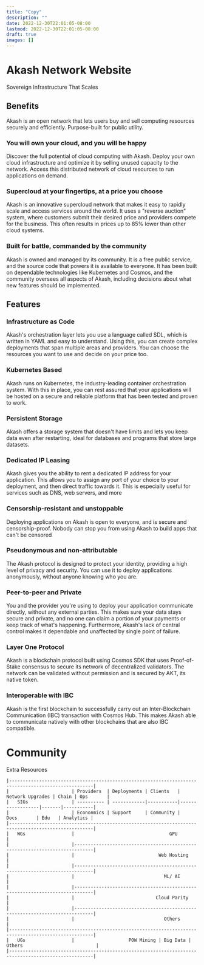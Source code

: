 ```yaml
---
title: "Copy"
description: ""
date: 2022-12-30T22:01:05-08:00
lastmod: 2022-12-30T22:01:05-08:00
draft: true
images: []
---
```


# Akash Network Website

Sovereign Infrastructure That Scales

## Benefits

Akash is an open network that lets users buy and sell computing resources securely and efficiently. Purpose-built for public utility.

### You will own your cloud, and you will be happy

Discover the full potential of cloud computing with Akash. Deploy your own cloud infrastructure and optimize it by selling unused capacity to the network. Access this distributed network of cloud resources to run applications on demand.

### Supercloud at your fingertips, at a price you choose

Akash is an innovative supercloud network that makes it easy to rapidly scale and access services around the world. It uses a "reverse auction" system, where customers submit their desired price and providers compete for the business. This often results in prices up to 85% lower than other cloud systems.

### Built for battle, commanded by the community

Akash is owned and managed by its community. It is a free public service, and the source code that powers it is available to everyone. It has been built on dependable technologies like Kubernetes and Cosmos, and the community oversees all aspects of Akash, including decisions about what new features should be implemented.

## Features

### Infrastructure as Code

Akash's orchestration layer lets you use a language called SDL, which is written in YAML and easy to understand. Using this, you can create complex deployments that span multiple areas and providers. You can choose the resources you want to use and decide on your price too.

### Kubernetes Based

Akash runs on Kubernetes, the industry-leading container orchestration system. With this in place, you can rest assured that your applications will be hosted on a secure and reliable platform that has been tested and proven to work.

### Persistent Storage

Akash offers a storage system that doesn't have limits and lets you keep data even after restarting, ideal for databases and programs that store large datasets.

### Dedicated IP Leasing

Akash gives you the ability to rent a dedicated IP address for your application. This allows you to assign any port of your choice to your deployment, and then direct traffic towards it. This is especially useful for services such as DNS, web servers, and more

### Censorship-resistant and unstoppable

Deploying applications on Akash is open to everyone, and is secure and censorship-proof. Nobody can stop you from using Akash to build apps that can't be censored

### Pseudonymous and non-attributable

The Akash protocol is designed to protect your identity, providing a high level of privacy and security. You can use it to deploy applications anonymously, without anyone knowing who you are.

### Peer-to-peer and Private

You and the provider you're using to deploy your application communicate directly, without any external parties. This makes sure your data stays secure and private, and no one can claim a portion of your payments or keep track of what's happening. Furthermore, Akash's lack of central control makes it dependable and unaffected by single point of failure.

### Layer One Protocol

Akash is a blockchain protocol built using Cosmos SDK that uses Proof-of-Stake consensus to secure its network of decentralized validators. The network can be validated without permission and is secured by AKT, its native token.

### Interoperable with IBC

Akash is the first blockchain to successfully carry out an Inter-Blockchain Communication (IBC) transaction with Cosmos Hub. This makes Akash able to communicate natively with other blockchains that are also IBC compatible.


# Community




Extra Resources

```goat
|-----------------------------------------------------------------------------------------------------|
|                       | Providers  | Deployments | Clients   | Network Upgrades | Chain | Ops       |  
|   SIGs                | ---------- | ------------|-----------|------------------|-------|-----------|
|                       | Econonmics | Support     | Community |       Docs       | Edu   | Analytics |
|-----------------------------------------------------------------------------------------------------|
|   WGs                 |                                   GPU                                       |
|                       |-----------------------------------------------------------------------------|
|                       |                               Web Hosting                                   |
|                       |-----------------------------------------------------------------------------|
|                       |                                 ML/ AI                                      |
|                       |-----------------------------------------------------------------------------|
|                       |                              Cloud Parity                                   |
|                       |-----------------------------------------------------------------------------|
|                       |                                 Others                                      |
|-----------------------------------------------------------------------------------------------------|
|   UGs                 |                    POW Mining | Big Data | Others                           |
|-----------------------------------------------------------------------------------------------------|
```